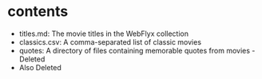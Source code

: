 # contents

- titles.md: The movie titles in the WebFlyx collection
- classics.csv: A comma-separated list of classic movies
- quotes: A directory of files containing memorable quotes from movies
-Deleted
- Also Deleted
